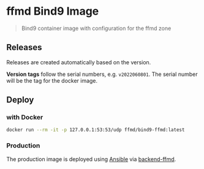 # ffmd Bind9 Image

> Bind9 container image with configuration for the ffmd zone

## Releases

Releases are created automatically based on the version.

**Version tags** follow the serial numbers, e.g. `v2022060801`.
The serial number will be the tag for the docker image.

## Deploy

### with Docker

```bash
docker run --rm -it -p 127.0.0.1:53:53/udp ffmd/bind9-ffmd:latest
```

### Production

The production image is deployed using [Ansible](https://github.com/FreifunkMD/backend-ffmd) via [backend-ffmd](https://github.com/FreifunkMD/backend-ffmd).
